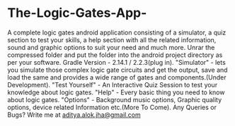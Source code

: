 # The-Logic-Gates-App-
A complete logic gates android application consisting of a simulator, a quiz section to test your skills, a help section with all the related information, sound and graphic options to suit your need and much more. 
Unrar the compressed folder and put the folder into the android project directory as per your software.
Gradle Version - 2.14.1 / 2.2.3(plug in).
"Simulator" - lets you simulate those complex logic gate circuits and get the output, save and load the same and provides a wide range of gates and components.(Under Development).
"Test Yourself" - An Interactive Quiz Session to test your knowledge about logic gates.
"Help" - Every basic thing you need to know about logic gates.
"Options" - Background music options, Graphic quality options, device related Information etc.(More To Come).
Any Queries or Bugs? Write me at aditya.alok.jha@gmail.com
